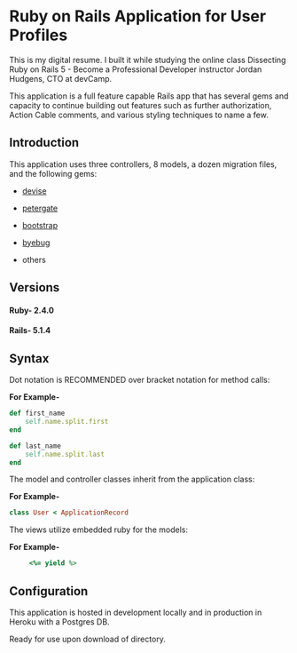 # Ruby on Rails Application for User Profiles

This is my digital resume. I built it while studying the online class Dissecting Ruby on Rails 5 - Become a Professional Developer instructor Jordan Hudgens, CTO at devCamp.

This application is a full feature capable Rails app that has several gems and capacity to continue building out features such as further authorization, Action Cable comments, and various styling techniques to name a few. 

## Introduction

This application uses three controllers, 8 models, a dozen migration files, and the following gems:

* [devise](https://rubygems.org/gems/devise)

* [petergate](https://rubygems.org/gems/petergate)

* [bootstrap](https://rubygems.org/gems/bootstrap)

* [byebug](https://rubygems.org/gems/byebug)

* others

## Versions

#### Ruby- 2.4.0

#### Rails- 5.1.4

## Syntax

Dot notation is RECOMMENDED over bracket notation for method calls:

**For Example-**
```ruby
def first_name
	self.name.split.first
end

def last_name
	self.name.split.last
end
```
The model and controller classes inherit from the application class:

**For Example-**
```ruby
class User < ApplicationRecord
```
The views utilize embedded ruby for the models:

**For Example-**
```ruby
     <%= yield %>
```
## Configuration

This application is hosted in development locally and in production in Heroku with a Postgres DB.

Ready for use upon download of directory.
